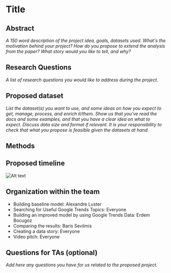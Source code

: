 # Title
## Abstract
*A 150 word description of the project idea, goals, datasets used. What's the motivation behind your project? How do you propose to extend the analysis from the paper? What story would you like to tell, and why?* 
## Research Questions
*A list of research questions you would like to address during the project.*
## Proposed dataset
*List the dataset(s) you want to use, and some ideas on how you expect to get, manage, process, and enrich it/them. Show us that you've read the docs and some examples, and that you have a clear idea on what to expect. Discuss data size and format if relevant. It is your responsibility to check that what you propose is feasible given the datasets at hand.*
## Methods
## Proposed timeline
![Alt text](https://github.com/epfl-ada/ada-2020-project-milestone-p3-p3_datanalyzers/edit/main/timeline.png?raw=true "Timeline")
## Organization within the team
- Building baseline model: Alexandre Luster
- Searching for Useful Google Trends Topics: Everyone
- Building an improved model by using Google Trends Data: Erdem Bocugoz
- Comparing the results: Baris Sevilmis
- Creating a data story: Everyone 
- Video pitch: Everyone

## Questions for TAs (optional)
*Add here any questions you have for us related to the proposed project.*
